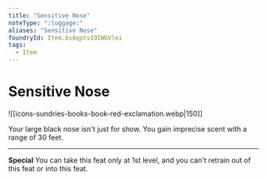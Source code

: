 ```yaml
---
title: "Sensitive Nose"
noteType: ":luggage:"
aliases: "Sensitive Nose"
foundryId: Item.bs6qptvIOIWGVlei
tags:
  - Item
---
```


# Sensitive Nose
![[icons-sundries-books-book-red-exclamation.webp|150]]

Your large black nose isn't just for show. You gain imprecise scent with a range of 30 feet.

* * *

**Special** You can take this feat only at 1st level, and you can't retrain out of this feat or into this feat.

